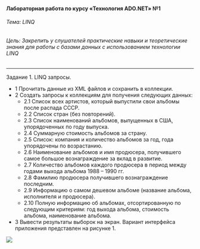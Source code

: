 #### Лабораторная работа по курсу «Технология ADO.NET» №1 

###### Тема: LINQ

###### Цель: Закрепить у слушателей практические навыки и теоретические знания для работы с базами данных с использованием технологии LINQ

***

Задание 1. LINQ запросы.
* 1 Прочитать данные из XML файлов и сохранить в коллекции.
* 2 Создать запросы к коллекциям для получения следующих данных:
  * 2.1 Список всех артистов, который выпустили свои альбомы после распада СССР.
  * 2.2 Список стран (без повторений).
  * 2.3 Список наименований альбомов, выпущенных в США, упорядоченных по году выпуска.
  * 2.4 Суммарную стоимость альбомов за страну.
  * 2.5 Список: компания и количество альбомов за год, года упорядочены по возрастанию. 
  * 2.6 Наименование альбомов и имя продюсера, получившего самое большое вознаграждение за вклад в развитие.
  * 2.7 Количество альбомов каждого продюсера в период  между годами выхода альбома 1988 – 1990 гг.
  * 2.8 Фамилию продюсера получившего вознаграждение последним.
  * 2.9 Информацию о самом дешевом альбоме (название альбома, исполнителя и продюсера).
  * 2.10 Полную информацию об альбомах, отсортированную по следующим критериям: год выхода альбома, стоимость  альбома, наименование альбома.
* 3 Вывести результаты выборок на экран. Вариант интерфейса приложения представлен на рисунке 1.

![](https://pp.userapi.com/c841132/v841132525/65138/pYWRgPE_4lM.jpg)
